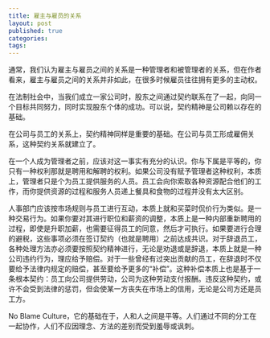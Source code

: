 ```yaml
---
title: 雇主与雇员的关系
layout: post
published: true
categories: 
tags: 
---
```


  通常，我们认为雇主与雇员之间的关系是一种管理者和被管理者的关系，但在作者看来，雇主与雇员之间的关系并非如此，在很多时候雇员往往拥有更多的主动权。

  在法制社会中，当我们成立一家公司时，股东之间通过契约联系在了一起，向同一个目标共同努力，同时实现股东个体的成功。可以说，契约精神是公司赖以存在的基础。

  在公司与员工的关系上，契约精神同样是重要的基础。在公司与员工形成雇佣关系，这种契约关系就建立了。

  在一个人成为管理者之前，应该对这一事实有充分的认识。你与下属是平等的，你只有一种权利那就是聘用和解聘的权利。如果公司没有赋予管理者这种权利，本质上，管理者只是个为员工提供服务的人员。员工会向你索取各种资源配合他们的工作，而你提供资源的过程和服务人员递上餐具和食物的过程并没有太大区别。

  人事部门应该按市场规则与员工进行互动，本质上就和买菜时侃价行为类似。是一种交易行为。如果你要对其进行职位和薪资的调整，本质上是一种内部重新聘用的过程，即使是升职加薪，也需要征得员工的同意，然后才可执行。如果要进行合理的避税，这些事项必须在签订契约（也就是聘用）之前达成共识。对于辞退员工，各种处理方法亦必须要按照契约精神进行，无论是劝退或是辞退，本质上就是一种公司违约行为，理应给予赔偿。对于一些曾经有过突出贡献的员工，在辞退时不仅要给予法律内规定的赔偿，甚至要给予更多的“补偿”。这种补偿本质上也是基于一条根本契约：员工向公司提供劳动，公司为这种劳动支付报酬。违反这种契约，或许不会受到法律的惩罚，但会使某一方丧失在市场上的信用，无论是公司方还是员工方。

  No Blame Culture，它的基础在于，人和人之间是平等。人们通过不同的分工在一起协作，人们不应因理念、方法的差别而受到羞辱或讽刺。
